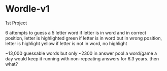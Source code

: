# Wordle-v1
1st Project

6 attempts to guess a 5 letter word
if letter is in word and in correct position, letter is highlighted green
if letter is in word but in wrong position, letter is highlight yellow
if letter is not in word, no highlight

~13,000 guessable words but only ~2300 in answer pool
a word/game a day would keep it running with non-repeating answers for 6.3 years. then what?

